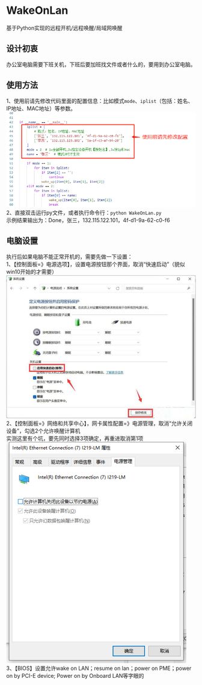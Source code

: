 # WakeOnLan
基于Python实现的远程开机/远程唤醒/局域网唤醒

## 设计初衷
办公室电脑需要下班关机，下班后要加班找文件或者什么的，要用到办公室电脑。

## 使用方法
1、使用前请先修改代码里面的配置信息：比如模式`mode`、`iplist`（包括：姓名、IP地址、MAC地址）等参数。<br>
![](https://github.com/finddream2023/WakeOnLan/blob/main/%E7%A4%BA%E4%BE%8B%E5%9B%BE%E7%89%87/%E4%BD%BF%E7%94%A8%E5%89%8D%E8%AF%B7%E5%85%88%E4%BF%AE%E6%94%B9%E9%85%8D%E7%BD%AE.png)
2、直接双击运行py文件，或者执行命令行：`python WakeOnLan.py`<br>
示例结果输出为：Done，张三，132.115.122.101，4f-d1-9a-62-c0-f6<br>

## 电脑设置
执行后如果电脑不能正常开机的，需要先做一下设置：<br>
1、【控制面板=》电源选项】，设置电源按钮那个界面，取消“快速启动”（貌似win10开始的才需要）<br>
![](https://github.com/finddream2023/WakeOnLan/blob/main/%E7%A4%BA%E4%BE%8B%E5%9B%BE%E7%89%87/%E7%94%B5%E6%BA%90%E8%AE%BE%E7%BD%AE.png)
2、【控制面板=》网络和共享中心】，网卡属性配置=》电源管理，取消“允许关闭设备”，勾选2个允许唤醒计算机<br>
实测这里有个坑，要先同时选择3项确定，再重进取消第1项<br>
![](https://github.com/finddream2023/WakeOnLan/blob/main/%E7%A4%BA%E4%BE%8B%E5%9B%BE%E7%89%87/%E7%BD%91%E5%8D%A1%E8%AE%BE%E7%BD%AE.png)
3、【BIOS】设置允许wake on LAN；resume on lan；power on PME；power on by PCI-E device; Power on by Onboard LAN等字眼的<br>

